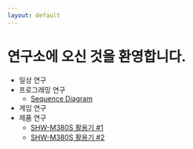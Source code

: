 ```yaml
---
layout: default
---
```


# 연구소에 오신 것을 환영합니다.
* 일상 연구
* 프로그래밍 연구
    * [Sequence Diagram](./2023/07/09/SequenceDiagram.html)
* 게임 연구
* 제품 연구
    * [SHW-M380S 활용기 #1](./2021/08/28/SHW-M380S01.html)
    * [SHW-M380S 활용기 #2](./2023/07/09/SHW-M380S02.html)